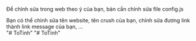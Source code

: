 Để chỉnh sửa trong web theo ý của bạn, bản cần chỉnh sửa file config.js </br>

Bạn có thể chỉnh sửa tên website, tên crush của bạn, chỉnh sửa đương link thành link message của bạn, ... </br>"# ToTinh" 
"# ToTinh" 
